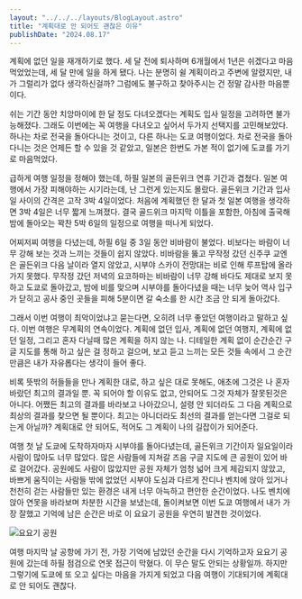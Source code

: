 ```yaml
---
layout: "../../../layouts/BlogLayout.astro"
title: "계획대로 안 되어도 괜찮은 이유"
publishDate: "2024.08.17"
---
```


계획에 없던 일을 재개하기로 했다. 세 달 전에 퇴사하며 6개월에서 1년은 쉬겠다고 마음 먹었었는데, 세 달 만에 일을 하게 됐다. 나는 분명히 쉴 계획이라고 주변에 알렸지만, 내가 그럴리가 없다 생각하신걸까? 그럼에도 불구하고 찾아주시는 건 정말 감사한 마음뿐이다.

쉬는 기간 동안 치앙마이에 한 달 정도 다녀오겠다는 계획도 입사 일정을 고려하면 불가능해졌다. 그래도 이번에는 꼭 여행을 다녀오고 싶어서 두가지 선택지를 고민해보았다. 하나는 차로 전국을 돌아다니는 것이고, 다른 하나는 도쿄 여행이었다. 차로 전국을 돌아다니는 것은 언제든 할 수 있을 것 같았고, 일본은 한번도 가본 적이 없기에 도쿄를 가기로 마음먹었다.

급하게 여행 일정을 정해야 했는데, 하필 일본의 골든위크 연휴 기간과 겹쳤다. 일본 여행에서 가장 피해야하는 시기라는데, 난 그런게 있는지도 몰랐다. 골든위크 기간과 입사일 사이의 간격은 고작 3박 4일이었다. 처음에 계획했던 한 달과 첫 일본 여행을 생각하면 3박 4일은 너무 짧게 느껴졌다. 결국 골드위크 마지막 이틀을 포함한, 아침에 출국해 밤에 돌아오는 꽉찬 5박 6일의 일정으로 여행을 떠나게 되었다.

어찌저찌 여행을 다녔는데, 하필 6일 중 3일 동안 비바람이 불었다. 비보다는 바람이 너무 강해 보는 것과 느끼는 것들이 쉽지 않았다. 비바람을 뚫고 무작정 갔던 신주쿠 교엔은 골든위크 다음 날이라 열지 않았고, 시부야 스카이 전망대는 비로 인해 루프탑에 올라가지 못했다. 무작정 갔던 저녁의 요코하마는 비바람이 너무 강해 바다도 제대로 보지 못하고 도쿄로 돌아갔고, 밤에 비를 맞으며 시부야를 돌아다녔을 때는 너무 늦어 역사 입구가 닫히고 공사 중인 곳들을 피해 5분이면 갈 숙소를 한 시간 조금 안 되게 돌아갔다.

그래서 이번 여행이 최악이었냐고 묻는다면, 오히려 너무 좋았던 여행이라고 말하고 싶다. 이번 여행은 무계획의 연속이었다. 계획에 없던 입사, 계획에 없던 여행지, 계획에 없던 일정, 그리고 혼자 다닐때 많은 계획을 하지 않는 나. 디테일한 계획 없이 순간순간 구글 지도를 통해 하고 싶은 걸 정하고 걸으며, 보고 듣고 느끼는 모든 것들 속에서 그 순간 만큼은 내가 자유롭다는 생각이 들어 좋다.

비록 뜻밖의 허들들을 만나 계획한 대로, 하고 싶은 대로 못해도, 애초에 그것은 나 혼자 바랐던 최고의 결과일 뿐. 꼭 되어야 할 이유도 없고, 안되어도 그것 자체가 잘못된것은 아니다. 어쨌든 최고의 결과를 바라보고 나아갔으니, 설령 안 되더라도 그 다음 계획으로 최상의 결과를 찾으면 될 뿐이다. 최고는 아니더라도 최선의 결과를 얻는다면 그걸로 되는게 아닐까? 계획대로 안 되어도, 적어도 그 계획이 나의 길잡이가 되어준다.

여행 첫 날 도쿄에 도착하자마자 시부야를 돌아다녔는데, 골든위크 기간이자 일요일이라 사람이 많아도 너무 많았다. 많은 사람들에 지쳐갈 즈음 구글 지도에 큰 공원이 있어 바로 걸어갔다. 공원에도 사람이 많았지만 공원 자체가 엄청 넓어 크게 체감되지 않았고, 바쁘게 움직이는 사람들 밖에 없었던 시부야 도심과 다르게 잔디나 벤치에 앉아 있거나 천천히 걷는 사람들만 있는 환경은 내게 너무 아늑하고 편안한 순간이었다. 나도 벤치에 앉아 연못을 바라보며 차분한 시간을 보냈는데, 돌이켜보면 이번 도쿄 여행에서 내가 가장 잘했고 기억에 남은 순간은 바로 이 요요기 공원을 우연히 발견한 것이었다.

![요요기 공원](yoyogi-park.jpeg)

여행 마지막 날 공항에 가기 전, 가장 기억에 남았던 순간을 다시 기억하고자 요요기 공원에 갔는데 하필 점검으로 연못 접근이 막혔다. 이 무슨 말도 안되는 상황일까. 하지만 그렇기에 도쿄에 또 오고 싶다는 마음을 가지게 되었고 다음 여행이 기대되기에 계획대로 안 되어도 괜찮다.
